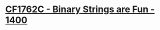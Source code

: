 # [CF1762C - Binary Strings are Fun - 1400](https://codeforces.com/problemset/problem/1762/C)
<!--tags: combinatorics, math-->
